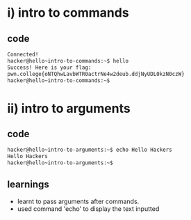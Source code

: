 # i) intro to commands
## code
```bash
Connected!
hacker@hello~intro-to-commands:~$ hello
Success! Here is your flag:
pwn.college{oNTQhwLavbWTR0actrNe4w2deub.ddjNyUDL0kzN0czW}
hacker@hello~intro-to-commands:~$ 
```

# ii) intro to arguments
## code 

```bash
hacker@hello~intro-to-arguments:~$ echo Hello Hackers
Hello Hackers
hacker@hello~intro-to-arguments:~$ 
```

## learnings

- learnt to pass arguments after commands. 
- used command 'echo' to display the text inputted 
